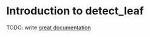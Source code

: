 # Introduction to detect_leaf

TODO: write [great documentation](http://jacobian.org/writing/great-documentation/what-to-write/)
